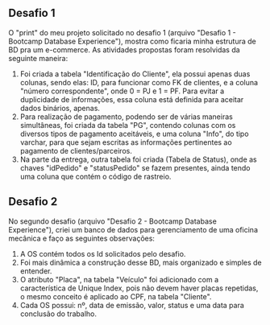 ## Desafio 1 ##
O "print" do meu projeto solicitado no desafio 1 (arquivo "Desafio 1 - Bootcamp Database Experience"), mostra como ficaria minha estrutura de BD pra um e-commerce.
As atividades propostas foram resolvidas da seguinte maneira:
1.  Foi criada a tabela "Identificação do Cliente", ela possui apenas duas colunas, sendo elas: ID, para funcionar como FK de clientes, e a coluna "número correspondente", onde 0 = PJ e 1 = PF. Para evitar a duplicidade de informações, essa coluna está definida para aceitar dados binários, apenas.
2.  Para realização de pagamento, podendo ser de várias maneiras simultâneas, foi criada da tabela "PG", contendo colunas com os diversos tipos de pagamento aceitáveis, e uma coluna "Info", do tipo varchar, para que sejam escritas as informações pertinentes ao pagamento de clientes/parceiros.
3.  Na parte da entrega, outra tabela foi criada (Tabela de Status), onde as chaves "idPedido" e "statusPedido" se fazem presentes, ainda tendo uma coluna que contém o código de rastreio.

## Desafio 2 ##
No segundo desafio (arquivo "Desafio 2 - Bootcamp Database Experience"), criei um banco de dados para gerenciamento de uma oficina mecânica e faço as seguintes observações:
1. A OS contém todos os Id solicitados pelo desafio.
2. Foi mais dinâmica a construção desse BD, mais organizado e simples de entender.
3. O atributo "Placa", na tabela "Veículo" foi adicionado com a característica de Unique Index, pois não devem haver placas repetidas, o mesmo conceito é aplicado ao CPF, na tabela "Cliente".
4. Cada OS possui: nº, data de emissão, valor, status e uma data para conclusão do trabalho.
